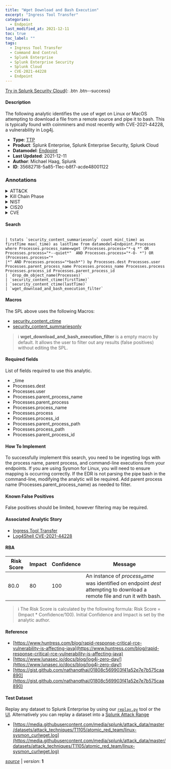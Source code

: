 ```yaml
---
title: "Wget Download and Bash Execution"
excerpt: "Ingress Tool Transfer"
categories:
  - Endpoint
last_modified_at: 2021-12-11
toc: true
toc_label: ""
tags:
  - Ingress Tool Transfer
  - Command And Control
  - Splunk Enterprise
  - Splunk Enterprise Security
  - Splunk Cloud
  - CVE-2021-44228
  - Endpoint
---
```




[Try in Splunk Security Cloud](https://www.splunk.com/en_us/cyber-security.html){: .btn .btn--success}

#### Description

The following analytic identifies the use of wget on Linux or MacOS attempting to download a file from a remote source and pipe it to bash. This is typically found with coinminers and most recently with CVE-2021-44228, a vulnerability in Log4j.

- **Type**: [TTP](https://github.com/splunk/security_content/wiki/Detection-Analytic-Types)
- **Product**: Splunk Enterprise, Splunk Enterprise Security, Splunk Cloud
- **Datamodel**: [Endpoint](https://docs.splunk.com/Documentation/CIM/latest/User/Endpoint)
- **Last Updated**: 2021-12-11
- **Author**: Michael Haag, Splunk
- **ID**: 35682718-5a85-11ec-b8f7-acde48001122

### Annotations
<details>
  <summary>ATT&CK</summary>

<div markdown="1">

#### [ATT&CK](https://attack.mitre.org/)

| ID          | Technique   | Tactic         |
| ----------- | ----------- |--------------- |
| [T1105](https://attack.mitre.org/techniques/T1105/) | Ingress Tool Transfer | Command And Control |

</div>
</details>


<details>
  <summary>Kill Chain Phase</summary>

<div markdown="1">

* Exploitation


</div>
</details>


<details>
  <summary>NIST</summary>

<div markdown="1">



</div>
</details>

<details>
  <summary>CIS20</summary>

<div markdown="1">



</div>
</details>

<details>
  <summary>CVE</summary>

<div markdown="1">

| ID          | Summary | [CVSS](https://nvd.nist.gov/vuln-metrics/cvss) |
| ----------- | ----------- | -------------- |
| [CVE-2021-44228](https://nvd.nist.gov/vuln/detail/CVE-2021-44228) | Apache Log4j2 2.0-beta9 through 2.15.0 (excluding security releases 2.12.2, 2.12.3, and 2.3.1) JNDI features used in configuration, log messages, and parameters do not protect against attacker controlled LDAP and other JNDI related endpoints. An attacker who can control log messages or log message parameters can execute arbitrary code loaded from LDAP servers when message lookup substitution is enabled. From log4j 2.15.0, this behavior has been disabled by default. From version 2.16.0 (along with 2.12.2, 2.12.3, and 2.3.1), this functionality has been completely removed. Note that this vulnerability is specific to log4j-core and does not affect log4net, log4cxx, or other Apache Logging Services projects. | 9.3 |



</div>
</details>


#### Search

```

| tstats `security_content_summariesonly` count min(_time) as firstTime max(_time) as lastTime from datamodel=Endpoint.Processes where Processes.process_name=wget (Processes.process="*-q *" OR Processes.process="*--quiet*"  AND Processes.process="*-O- *") OR (Processes.process="*
|*" AND Processes.process="*bash*") by Processes.dest Processes.user Processes.parent_process_name Processes.process_name Processes.process Processes.process_id Processes.parent_process_id 
| `drop_dm_object_name(Processes)` 
| `security_content_ctime(firstTime)` 
| `security_content_ctime(lastTime)` 
| `wget_download_and_bash_execution_filter`
```

#### Macros
The SPL above uses the following Macros:
* [security_content_ctime](https://github.com/splunk/security_content/blob/develop/macros/security_content_ctime.yml)
* [security_content_summariesonly](https://github.com/splunk/security_content/blob/develop/macros/security_content_summariesonly.yml)

> :information_source:
> **wget_download_and_bash_execution_filter** is a empty macro by default. It allows the user to filter out any results (false positives) without editing the SPL.



#### Required fields
List of fields required to use this analytic.
* _time
* Processes.dest
* Processes.user
* Processes.parent_process_name
* Processes.parent_process
* Processes.process_name
* Processes.process
* Processes.process_id
* Processes.parent_process_path
* Processes.process_path
* Processes.parent_process_id



#### How To Implement
To successfully implement this search, you need to be ingesting logs with the process name, parent process, and command-line executions from your endpoints. If you are using Sysmon for Linux, you will need to ensure mapping is occurring correctly. If the EDR is not parsing the pipe bash in the command-line, modifying the analytic will be required. Add parent process name (Processes.parent_process_name) as needed to filter.
#### Known False Positives
False positives should be limited, however filtering may be required.

#### Associated Analytic Story
* [Ingress Tool Transfer](/stories/ingress_tool_transfer)
* [Log4Shell CVE-2021-44228](/stories/log4shell_cve-2021-44228)




#### RBA

| Risk Score  | Impact      | Confidence   | Message      |
| ----------- | ----------- |--------------|--------------|
| 80.0 | 80 | 100 | An instance of $process_name$ was identified on endpoint $dest$ attempting to download a remote file and run it with bash. |


> :information_source:
> The Risk Score is calculated by the following formula: Risk Score = (Impact * Confidence/100). Initial Confidence and Impact is set by the analytic author.


#### Reference

* [https://www.huntress.com/blog/rapid-response-critical-rce-vulnerability-is-affecting-java](https://www.huntress.com/blog/rapid-response-critical-rce-vulnerability-is-affecting-java)
* [https://www.lunasec.io/docs/blog/log4j-zero-day/](https://www.lunasec.io/docs/blog/log4j-zero-day/)
* [https://gist.github.com/nathanqthai/01808c569903f41a52e7e7b575caa890](https://gist.github.com/nathanqthai/01808c569903f41a52e7e7b575caa890)



#### Test Dataset
Replay any dataset to Splunk Enterprise by using our [`replay.py`](https://github.com/splunk/attack_data#using-replaypy) tool or the [UI](https://github.com/splunk/attack_data#using-ui).
Alternatively you can replay a dataset into a [Splunk Attack Range](https://github.com/splunk/attack_range#replay-dumps-into-attack-range-splunk-server)

* [https://media.githubusercontent.com/media/splunk/attack_data/master/datasets/attack_techniques/T1105/atomic_red_team/linux-sysmon_curlwget.log](https://media.githubusercontent.com/media/splunk/attack_data/master/datasets/attack_techniques/T1105/atomic_red_team/linux-sysmon_curlwget.log)



[*source*](https://github.com/splunk/security_content/tree/develop/detections/endpoint/wget_download_and_bash_execution.yml) \| *version*: **1**